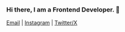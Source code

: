 ### Hi there, I am a Frontend Developer. 👋


<a href="https://www.linkedin.com/in/nzrv0/" target="_blank">Email<a/> | <a href="https://www.instagram.com/nzrv.0/" target="_blank">Instagram<a/> | <a href="https://twitter.com/nzrv0/" target="_blank">Twitter/X<a/>

